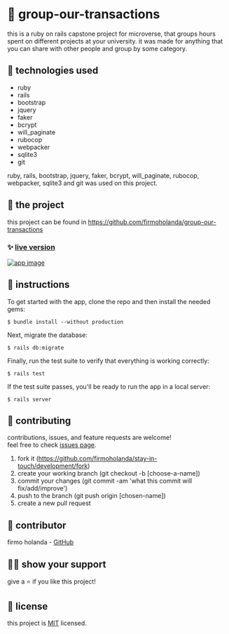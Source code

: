 # 📃 group-our-transactions

this is a ruby on rails capstone project for microverse, that groups hours spent on different projects at your university. it was made for anything that you can share with other people and group by some category.



## 📡 technologies used

- ruby
- rails
- bootstrap
- jquery
- faker
- bcrypt
- will_paginate
- rubocop
- webpacker
- sqlite3
- git

ruby, rails, bootstrap, jquery, faker, bcrypt, will_paginate, rubocop, webpacker, sqlite3 and git was used on this project.



## 🚀 the project

this project can be found in https://github.com/firmoholanda/group-our-transactions


### ✨ [live version](https://group-our-transactions)

<a href="https://group-our-transactions/" target="_blank">
    <img alt="app image" src="https://github.com/firmoholanda/group-our-transactions/blob/development/img/app-img.png"/>
</a>



## 🔨 instructions

To get started with the app, clone the repo and then install the needed gems:

```
$ bundle install --without production
```

Next, migrate the database:

```
$ rails db:migrate
```

Finally, run the test suite to verify that everything is working correctly:

```
$ rails test
```

If the test suite passes, you'll be ready to run the app in a local server:

```
$ rails server
```



## 🤝 contributing

contributions, issues, and feature requests are welcome!<br/>feel free to check [issues page](hhttps://github.com/firmoholanda/stay-in-touch/development/issues).

1. fork it (https://github.com/firmoholanda/stay-in-touch/development/fork)
2. create your working branch (git checkout -b [choose-a-name])
3. commit your changes (git commit -am 'what this commit will fix/add/improve')
4. push to the branch (git push origin [chosen-name])
5. create a new pull request



## 🤖 contributor


firmo holanda - [GitHub](https://github.com/firmoholanda)



## 🙋‍♂ show your support

give a ⭐️ if you like this project!



## 📝 license

this project is [MIT](https://github.com/firmoholanda/stay-in-touch/development/license.txt) licensed.
